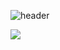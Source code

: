 ![header](https://capsule-render.vercel.app/api?type=Waving&height=200&fontAlign=80&fontAlignY=40&color=gradient&text=사소한감성)

<img src="https://img.shields.io/badge/blue?style=for-the-badge&logo=#3776AB&logoColor=black">
